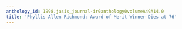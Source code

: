 ```yaml
---
anthology_id: 1998.jasis_journal-ir0anthology0volumeA49A14.0
title: 'Phyllis Allen Richmond: Award of Merit Winner Dies at 76'
---
```

